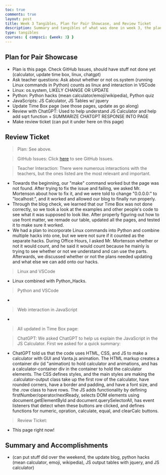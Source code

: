 ```yaml
---
toc: true
comments: true
layout: post
title: Week 3 Tangibles, Plan for Pair Showcase, and Review Ticket
description: Summary and tangibles of what was done in week 3, the plan for the pair showcase, and the review ticket
type: tangibles
courses: { compsci: {week: 3} }
---
```

## Plan for Pair Showcase
- Plan is this page. Check GitHub Issues, should have stuff not done yet (calculator, update time box, linux, chatgpt)
- Ask teacher questions: Ask about whether or not os.system (running Linux commands in Python) counts as linux and interaction in VSCode
- Linux: os.system, LIKELY CHANGE OR UPDATE
- Python: Python hacks (mean calculator/emoji/wikipedia), Python quiz
- JavaScripts: JS Calculator, JS Tables w/ jquery
- Update Time Box page (see those pages, update as go along)
- Review with ChatGPT: Used to help understand JS Calculator and help add sqrt function + SUMMARIZE CHATGPT RESPONSE INTO PAGE
- Make review ticket (can put it under here on this page)

## Review Ticket
> Plan: See above.

> GitHub Issues: Click <a href="https://github.com/JasonGao76/students/issues" target="_blank">here</a> to see GitHub Issues.

> Teacher Interaction: There were numerous interactions with the teachers, but the ones listed are the most relevant and important.
- Towards the beginning, our "make" command worked but the page was not found. After trying to fix the issue and failing, we asked Mr. Mortenson about how to fix it, and we were told to change "0.0.0.0:" to "localhost:", and it worked and allowed our blog to finally run properly.
- Through the blog check, we learned that our Time Box was not done correctly, so we took a look at the examples and other people's code to see what it was supposed to look like. After properly figuring out how to use front matter, we remade our table, updated all the pages, and tested it to make sure it worked.
- We had a plan to incorporate Linux commands into Python and combine multiple hacks into one, but we were not sure if it counted as the separate hacks. During Office Hours, I asked Mr. Mortenson whether or not it would count, and he said it would count because he mainly is trying to see whether or not we understand and can use the parts. Afterwards, we discussed whether or not the plans needed updating and what else we can add onto our hacks.

> Linux and VSCode
- Linux combined with Python_Hacks.

> Python and VSCode
- 

> Web interaction in JavaScript
- 

> All updated in Time Box page: 

> ChatGPT: We asked ChatGPT to help us explain the JavaScript in the JS Calculator. First we asked for a quick summary:
- ChatGPT told us that the code uses HTML, CSS, and JS to make a calculator with GUI and Vanta.js animation. The HTML markup creates a container div (id "animation) to hold calculator and animations, and has a calculator-container div in the container to hold the calculator elements. The CSS defines styles, and the main styles are making the .calculator-output class take up the first row of the calculator, have rounded corners, have a border and padding, and have a font size, and the .row class to have rows. The JS adds functionality by defining firstNumber/operator/nextReady, selects DOM elements using document.getElementById and document.querySelectorAll, has event listeners that detect when these buttons are clicked, and defines functions for numeric, opration, calculate, equal, and clearCalc buttons.

> Review Ticket:
- This page right now!


## Summary and Accomplishments
- (can put stuff did over the weekend, the update blog, python hacks (mean calculator, emoji, wikipedia), JS output tables with jquery, and JS calculator)